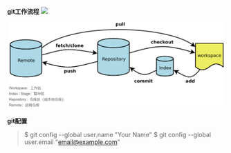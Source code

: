 
**git工作流程**
![](https://gitee.com/AbsoluteZero-ljz/BlogImageLibs/raw/master/img/20210102172351.png)

![](./image/2021-01-02-17-29-09.png)


**git配置**
> \$ git config --global user.name "Your Name"
> \$ git config --global user.email "email@example.com"


